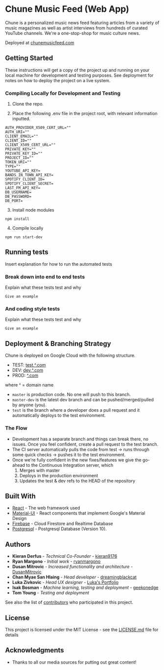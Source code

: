 # Chune Music Feed (Web App)

Chune is a personalized music news feed featuring articles from a variety of music magazines as well as artist interviews from hundreds of curated YouTube channels. We're a one-stop-shop for music culture news.

Deployed at [chunemusicfeed.com](https://chunemusicfeed.com)

## Getting Started

These instructions will get a copy of the project up and running on your local machine for development and testing purposes. See deployment for notes on how to deploy the project on a live system.

### Compiling Locally for Development and Testing

1. Clone the repo.

2. Place the following .env file in the project root, with relevant information inputted.
```
AUTH_PROVIDER_X509_CERT_URL=""
AUTH_URI=""
CLIENT_EMAIL=""
CLIENT_ID=""
CLIENT_X509_CERT_URL=""
PRIVATE_KEY=""
PRIVATE_KEY_ID=""
PROJECT_ID=""
TOKEN_URI=""
TYPE=""
YOUTUBE_API_KEY=
BANDS_IN_TOWN_API_KEY=
SPOTIFY_CLIENT_ID=
SPOTIFY_CLIENT_SECRET=
LAST_FM_API_KEY=
DB_USERNAME=
DB_PASSWORD=
DB_PORT=
```

3. Install node modules
```
npm install
```

4. Compile locally
```
npm run start-dev
```

## Running tests

Insert explanation for how to run the automated tests

### Break down into end to end tests

Explain what these tests test and why

```
Give an example
```

### And coding style tests

Explain what these tests test and why

```
Give an example
```

## Deployment & Branching Strategy

Chune is deployed on Google Cloud with the following structure.

- TEST: [test.^.com](https://test.chunemusicfeed.com)
- DEV: [dev.^.com](https://dev.chunemusicfeed.com)
- PROD: [^.com](https://chunemusicfeed.com)

where ^ = domain name

- `master` is production code. No one will push to this branch.
- `master-dev` is the latest dev branch and can be pushed/merged/pulled by anyone (you).
- `test` is the branch where a developer does a pull request and it automatically deploys to the test environment.

### The Flow
- Development has a separate branch and things can break there, no issues. Once you feel confident, create a pull request to the test branch.
- The CI server automatically pulls the code from test -> runs through some quick checks -> pushes it to the test environment.
- Once we're fully confident in the new fixes/features we give the go-ahead to the Continuous Integration server, which
    1. Merges with master
    2. Deploys in the production environment
    3. Updates the test & dev refs to the HEAD of the repository

## Built With

* [React](https://github.com/reactjs/reactjs.org) - The web framework used
* [Material-UI](https://github.com/mui-org) - React components that implement Google's Material Design
* [Firebase](https://github.com/firebase/) - Cloud Firestore and Realtime Database
* [Postgresql](https://www.postgresql.org/) - Postgresql Database (Version 10).

## Authors

* **Kieran Derfus** - *Technical Co-Founder* - [kieran9176](https://github.com/kieran9176)
* **Ryan Margono** - *Initial work* - [ryanmargono ](https://github.com/ryanmargono )
* **Dusan Mitrovic** - *Increased functionality and architecture* - [DusanMitrovic](https://github.com/DusanMitrovic)
* **Chan Myae San Hlaing** - *Head developer* - [dreamingblackcat](https://github.com/dreamingblackcat)
* **Luka Zivkovic** - *Head UX designer* - [Luka's Portfolio](https://www.toptal.com/designers/resume/luka-zivkovic)
* **Isak Bosman** - *Machine learning, testing and deployment* - [geekonedge](https://github.com/geekonedge)
* **Tom Young** - *Testing and deployment*

See also the list of [contributors](https://github.com/ChuneMusic/ChuneWeb/contributors) who participated in this project.

## License

This project is licensed under the MIT License - see the [LICENSE.md](LICENSE.md) file for details

## Acknowledgments

* Thanks to all our media sources for putting out great content!
